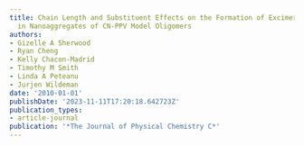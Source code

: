 ```yaml
---
title: Chain Length and Substituent Effects on the Formation of Excimer-Like States
  in Nanoaggregates of CN-PPV Model Oligomers
authors:
- Gizelle A Sherwood
- Ryan Cheng
- Kelly Chacon-Madrid
- Timothy M Smith
- Linda A Peteanu
- Jurjen Wildeman
date: '2010-01-01'
publishDate: '2023-11-11T17:20:18.642723Z'
publication_types:
- article-journal
publication: '*The Journal of Physical Chemistry C*'
---
```

